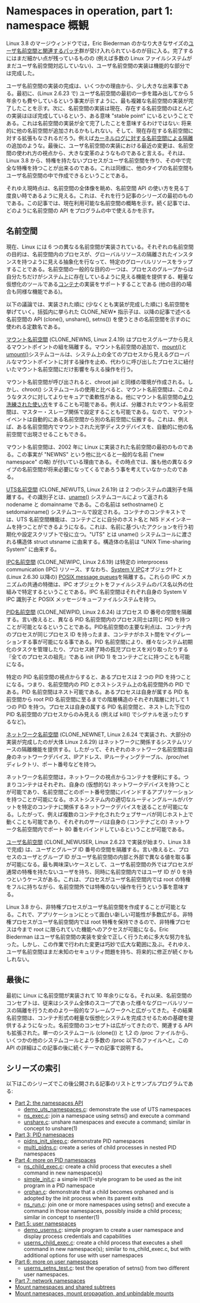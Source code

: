 # Namespaces in operation, part 1: namespace 概観

Linux 3.8 のマージウィンドウでは，Eric Biederman のかなり大きなサイズの[ユーザ名前空間と関連するパッチ](http://lwn.net/Articles/528078/)群が受け入れられているのが目に入る。完了するにはまだ細かい点が残っているものの (例えば多数の Linux ファイルシステムがまだユーザ名前空間対応していない)、ユーザ名前空間の実装は機能的な部分では完成した。

ユーザ名前空間の実装の完成は、いくつかの理由から、少し大きな出来事である。最初に、(Linux 2.6.23 で) ユーザ名前空間の最初の一歩を踏み出してから 5 年余りも費やしているという事実が示すように、最も複雑な名前空間の実装が完了したことを示す。次に、名前空間の実装は現在、存在する名前空間のほとんどの実装はほぼ完成しているという、ある意味 "stable point" にいるということである。これは名前空間の実装が全て完了したことを意味するわけではない: 将来的に他の名前空間が追加されるかもしれない。そして、現在存在する名前空間に対する拡張もなされるだろう。例えば[カーネルログに対する名前空間による隔離](http://lwn.net/Articles/527342/)の追加のような。最後に、ユーザ名前空間の実装における最近の変更は、名前空間の使われ方の視点から、大きな変革のようなものであると言える。それは、Linux 3.8 から、特権を持たないプロセスがユーザ名前空間を作り、その中で完全な特権を持つことが出来るのである。これは同様に、他のタイプの名前空間もユーザ名前空間の中で作成できるということである。

それゆえ現時点は、名前空間の全体像を眺め、名前空間 API の使い方を見る丁度良い時であるように見える。これは、それを行う記事のシリーズの最初のものである。この記事では、現在利用可能な名前空間の概略を示す。続く記事では、どのように名前空間の API をプログラムの中で使えるかを示す。

## 名前空間

現在、Linux には 6 つの異なる名前空間が実装されている。それぞれの名前空間の目的は、名前空間内のプロセスが、グローバルリソースの隔離されたインスタンスを持つように見える抽象化を行なって、特定のグローバルリソースをラップすることである。名前空間の一般的な目的の一つは、プロセスのグループからは自分たちだけがシステム上に存在しているように見える機能を提供する、軽量な仮想化のツールである[コンテナ](http://lwn.net/Articles/524952/)の実装をサポートすることである (他の目的の場合も同様な機能である)。

以下の議論では、実装された順に (少なくとも実装が完成した順に) 名前空間を挙げていく。括弧内に挙られた CLONE_NEW* 指示子は、以降の記事で述べる名前空間の API (clone(), unshare(), setns()) を使うときの名前空間を示すのに使われる定数名である。

[マウント名前空間](http://lwn.net/2001/0301/a/namespaces.php3) (CLONE_NEWNS, Linux 2.4.19) はプロセスグループから見えるマウントポイントの組を隔離する。マウント名前空間の追加で、[mount()](http://man7.org/linux/man-pages/man2/mount.2.html)と[umount()](http://man7.org/linux/man-pages/man2/umount.2.html)システムコールは、システム上の全てのプロセスから見えるグローバルなマウントポイントに対する操作を止め、代わりに呼び出したプロセスに紐付いたマウント名前空間にだけ影響を与える操作を行う。

マウント名前空間が呼び出されると、chroot jail と同様の環境が作成される。しかし、chroot() システムコールの使用と比べると、マウント名前空間は、このようなタスクに対してよりセキュアで柔軟性がある。他にマウント名前空間の[より洗練された使い方](http://www.ibm.com/developerworks/linux/library/l-mount-namespaces/index.html)をすることも可能である。例えば、分離されたマウント名前空間は、マスター・スレーブ関係で設定することも可能である。なので、マウントイベントは自動的にある名前空間から別の名前空間に伝搬する。これは、例えば、ある名前空間内でマウントされた光学ディスクデバイスを、自動的に他の名前空間で出現させることもできる。

マウント名前空間は、2002 年に Linux に実装された名前空間の最初のものである。この事実が "NEWNS" という他に比べると一般的な名前 ("new namespace" の略) が付いている理由である。その時点では、誰も他の異なるタイプの名前空間が将来必要になってくるであろう事を考えていなかったのである。

[UTS名前空間](http://lwn.net/Articles/179345/) (CLONE_NEWUTS, Linux 2.6.19) は 2 つのシステムの識別子を隔離する。その識別子とは、[uname()](http://man7.org/linux/man-pages/man2/uname.2.html) システムコールによって返される nodename と domainname である。この名前は sethostname() と setdomainname() システムコールで設定される。コンテナのコンテキストでは、UTS 名前空間機能は、コンテナごとに自分のホスト名と NIS ドメインネームを持つことができるようになる。これは、名前に基づいたアクションを行う初期化や設定スクリプトで役に立つ。"UTS" とは uname() システムコールに渡される構造体 struct utsname に由来する。構造体の名前は "UNIX Time-sharing System" に由来する。

[IPC名前空間](http://lwn.net/Articles/187274/) (CLONE_NEWIPC, Linux 2.6.19) は特定の interprocess communication (IPC) リソース、すなわち、[System V IPC](http://man7.org/linux/man-pages/man7/svipc.7.html)オブジェクfトと (Linux 2.6.30 以降の) [POSIX message queues](http://man7.org/linux/man-pages/man7/mq_overview.7.html)を隔離する。これらの IPC メカニズムの共通の特徴は、IPC オブジェクトをファイルシステムのパス名以外の仕組みで特定するということである。IPC 名前空間はそれぞれ自身の System V IPC 識別子と POSIX メッセージキューファイルシステムを持つ。

[PID名前空間](http://lwn.net/Articles/259217/) (CLONE_NEWPID, Linux 2.6.24) はプロセス ID 番号の空間を隔離する。言い換えると、異なる PID 名前空間内のプロセス同士は同じ PID を持つことが可能となるということである。PID名前空間の主要な利点は、コンテナ内のプロセスが同じプロセス ID を持ったまま、コンテナがホスト間をマイグレーションする事が可能になる事である。PID 名前空間により、様々なシステム初期化のタスクを管理したり、プロセス終了時の孤児プロセスを刈り取ったりする『全てのプロセスの祖先』である init (PID 1) をコンテナごとに持つことも可能になる。

特定の PID 名前空間の視点からすると、あるプロセスは 2 つの PID を持つことになる。つまり、名前空間内の PID とホストシステム上の名前空間外の PID である。PID 名前空間はネスト可能である。あるプロセスは自身が属する PID 名前空間から root PID 名前空間に至るまでの階層構造のそれぞれ階層に対して 1 つの PID を持つ。プロセスは自身の属する PID 名前空間と、ネストした下位の PID 名前空間のプロセスからのみ見える (例えば kill() でシグナルを送ったりするなど)。

[ネットワーク名前空間](http://lwn.net/Articles/219794/) (CLONE_NEWNET, Linux 2.6.24 で実装され、大部分の実装が完成したのが大体 Linux 2.6.29) はネットワークに関係するシステムリソースの隔離機能を提供する。したがって、それぞれのネットワーク名前空間は自身のネットワークデバイス、IPアドレス、IPルーティングテーブル、/proc/netディレクトリ、ポート番号などを持つ。

ネットワーク名前空間は，ネットワークの視点からコンテナを便利にする。つまりコンテナはそれぞれ、自身の (仮想的な) ネットワークデバイスを持つことが可能であり、名前空間ごとのポート番号空間にバインドするアプリケーションを持つことが可能になる。ホストシステム内の適切なルーティングルールがパケットを特定のコンテナに関係するネットワークデバイスを送ることが可能になる。したがって、例えば複数のコンテナ化されたウェブサーバが同じホスト上で動くことも可能であり、それぞれのサーバは自身の (コンテナごとの) ネットワーク名前空間内でポート 80 番をバインドしているということが可能である。

[ユーザ名前空間](http://lwn.net/Articles/528078/) (CLONE_NEWUSER, Linux 2.6.23 で実装が始まり、Linux 3.8 で完成) は、ユーザとグループ ID 番号の空間を隔離する。言い換えると、プロセスのユーザとグループ ID がユーザ名前空間の内部と外部で異なる値を取る事が可能になる。最も興味深いケースとして、ユーザ名前空間の外ではプロセスが通常の特権を持たないユーザを持ち、同時に名前空間内ではユーザ ID が 0 を持つというケースがある。これは、プロセスがユーザ名前空間内では root の特権をフルに持ちながら、名前空間外では特権のない操作を行うという事を意味する。

Linux 3.8 から、非特権プロセスがユーザ名前空間を作成することが可能となる。これで、アプリケーションにとって面白い新しい可能性が多数広がる。非特権プロセスがユーザ名前空間内では root 特権を保持できるので、非特権プロセスは今まで root に限られていた機能へのアクセスが可能になる。Eric Biederman はユーザ名前空間の実装を安全で正しく行うために多大な努力を払った。しかし、この作業で行われた変更は巧妙で広大な範囲に及ぶ。それゆえ、ユーザ名前空間はまだ未知のセキュリティ問題を持ち、将来的に修正が続くかもしれない。

## 最後に

最初に Linux に名前空間が実装されて 10 年余りになる。それ以来、名前空間のコンセプトは、従来はシステム全体のスコープであった様々なグローバルリソースの隔離を行うためのより一般的なフレームワークへと広がってきた。その結果名前空間は、コンテナ形式の軽量な仮想化システムを完成させるための基礎を提供するようになった。名前空間のコンセプトは広がってきたので、関連する API も拡張された。単一のシステムコール (clone()) と 1,2 の /proc ファイルから、いくつかの他のシステムコールとより多数の /proc 以下のファイルへと。この API の詳細はこの記事の後に続くテーマの記事で説明する。

## シリーズの索引

以下はこのシリーズでこの後公開される記事のリストとサンプルプログラムである:

* [Part 2: the namespaces API](http://lwn.net/Articles/531381/)
    * [demo_uts_namespaces.c](http://lwn.net/Articles/531245/): demonstrate the use of UTS namespaces
    * [ns_exec.c](http://lwn.net/Articles/531271/): join a namespace using setns() and execute a command
    * [unshare.c](http://lwn.net/Articles/531826/): unshare namespaces and execute a command; similar in concept to unshare(1)
* [Part 3: PID namespaces](http://lwn.net/Articles/531419/)
    * [pidns_init_sleep.c](http://lwn.net/Articles/532741/): demonstrate PID namespaces
	* [multi_pidns.c](http://lwn.net/Articles/532745/): create a series of child processes in nested PID namespaces
* [Part 4: more on PID namespaces](http://lwn.net/Articles/532748/)
    * [ns_child_exec.c](http://lwn.net/Articles/533492/): create a child process that executes a shell command in new namespace(s)
	* [simple_init.c](http://lwn.net/Articles/533493/): a simple init(1)-style program to be used as the init program in a PID namespace
	* [orphan.c](http://lwn.net/Articles/533494/): demonstrate that a child becomes orphaned and is adopted by the init process when its parent exits
	* [ns_run.c](http://lwn.net/Articles/533495/): join one or more namespaces using setns() and execute a command in those namespaces, possibly inside a child process; similar in concept to nsenter(1)
* [Part 5: user namespaces](http://lwn.net/Articles/532593/)
    * [demo_userns.c](http://lwn.net/Articles/539941/): simple program to create a user namespace and display process credentials and capabilities
	* [userns_child_exec.c](http://lwn.net/Articles/539940/): create a child process that executes a shell command in new namespace(s); similar to ns_child_exec.c, but with additional options for use with user namespaces
* [Part 6: more on user namespaces](http://lwn.net/Articles/540087/)
    * [userns_setns_test.c](http://lwn.net/Articles/541230/): test the operation of setns() from two different user namespaces.
* [Part 7: network namespaces](http://lwn.net/Articles/580893/)
* [Mount namespaces and shared subtrees](http://lwn.net/Articles/689856/)
* [Mount namespaces, mount propagation, and unbindable mounts](http://lwn.net/Articles/690679/)
